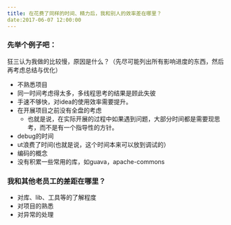 ```yaml
---
title: 在花费了同样的时间、精力后，我和别人的效率差在哪里？
date:2017-06-07 12:00:00
---
```

### 先举个例子吧：
狂三认为我做的比较慢，原因是什么？（先尽可能列出所有影响进度的东西，然后再考虑总结与优化）
* 不熟悉项目
* 同一时间考虑得太多，多线程思考的结果是顾此失彼
* 手速不够快，对idea的使用效率需要提升。
* 在开展项目之前没有全盘的考虑
   * 也就是说，在实际开展的过程中如果遇到问题，大部分时间都是需要现思考，而不是有一个指导性的方针。
* debug的时间
* ut浪费了时间(也就是说，这个时间本来可以放到调试的）
* 编码的概念
* 没有积累一些常用的库，如guava，apache-commons

### 我和其他老员工的差距在哪里？
* 对库、lib、工具等的了解程度
* 对项目的熟悉
* 对异常的处理
